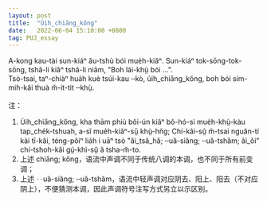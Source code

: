 ```yaml
---
layout: post
title:  "U̍ih_chia̋ng_kőng"
date:   2022-06-04 15:10:00 +0800
tag: PUJ_essay
---
```


<section class="PUJ">

A-kong kau-tài sun-kiáⁿ ău-tshù bói mue̍h-kiăⁿ. Sun-kiáⁿ tok-sōng-tok-sōng, tshâ-li kiâⁿ tshâ-li niām, "Boh lái-khṳ̀ bói ...".<br>
Tsò-tsai, taⁿ-chiàⁿ hua̍h kuè tsúi-kau ╌kò, u̍ih_chia̋ng_kőng, boh bói sím-mih-kâi thuà m̆-it-tit ╌khṳ̀.<br>
<br>
注：<br>
1. U̍ih_chia̋ng_kőng, kha thām phiù bŏi-ún kiâⁿ bô-hó-sì mue̍h-khṳ̀-kàu tap_che̍k-tshuah, a-sĭ mue̍h-kiăⁿ-sṳ̄ khṳ̀-hn̆g; Chí-kâi-sṳ̂ m̆-tsai nguân-tí kài tī-kâi, téng-pôiⁿ lia̍h i uāⁿ tsò "ăi_tsă_hă; ╌uȁ-siȁng; ╌uȁ-tshȁm; âi_ŏi" chí-tshoh-kâi gṳ́-khì-sṳ̂ â tsha-m̆-to.<br>
2. 上述 chia̋ng; kőng，语流中声调不同于传统八调的本调，也不同于所有前变调；<br>
3. 上述 ╌uȁ-siȁng; ╌uȁ-tshȁm，语流中轻声调对应阴去、阳上、阳去（不对应阴上），不便猜测本调，因此声调符号注写方式另立以示区别。<br>
</section>

